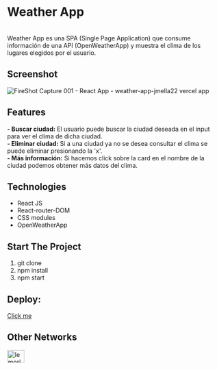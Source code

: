 # Weather App
</br>
Weather App es una SPA (Single Page Application) que consume información de una API (OpenWeatherApp) y muestra el clima de los lugares elegidos por el usuario.

## Screenshot

![FireShot Capture 001 - React App - weather-app-jmella22 vercel app](https://user-images.githubusercontent.com/96703265/170805545-de62bc5f-f010-4b14-b0c1-53f511f3b69b.png)
</br>

## Features

**- Buscar ciudad:** El usuario puede buscar la ciudad deseada en el input para ver el clima de dicha ciudad. </br>
**- Eliminar ciudad:** Si a una ciudad ya no se desea consultar el clima se puede eliminar presionando la 'x'.</br>
**- Más información:** Si hacemos click sobre la card en el nombre de la ciudad podemos obtener más datos del clima.</br>

## Technologies

- React JS
- React-router-DOM
- CSS modules
- OpenWeatherApp

## Start The Project

1. git clone
2. npm install
3. npm start

## Deploy:
<p><a href="https://weather-app-jmella22.vercel.app/" target="blank" >Click me<a/></p>
  
## Other Networks
  <p><a href="https://linkedin.com/in/josemellar" target="blank"><img align="center" src="https://raw.githubusercontent.com/rahuldkjain/github-profile-readme-generator/master/src/images/icons/Social/linked-in-alt.svg" alt="lemorles" height="30" width="40" /></a></p>
